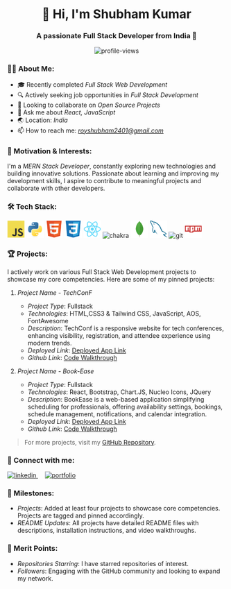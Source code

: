 <h1 align="center">👋 Hi, I'm Shubham Kumar</h1>
<h3 align="center">A passionate Full Stack Developer from India 🚀</h3>

<p align="center">
  <img src="https://komarev.com/ghpvc/?username=shiv2240&label=Profile%20views&color=0e75b6&style=flat" alt="profile-views" />
</p>

### 👨‍💻 About Me:
- 🎓 Recently completed *Full Stack Web Development*
- 🔍 Actively seeking job opportunities in *Full Stack Development*
- 👯 Looking to collaborate on *Open Source Projects*
- 💬 Ask me about *React, JavaScript*
- 🌏 Location: *India*
- 📫 How to reach me: *royshubham2401@gmail.com*

### 🎯 Motivation & Interests:
I'm a *MERN Stack Developer*, constantly exploring new technologies and building innovative solutions. Passionate about learning and improving my development skills, I aspire to contribute to meaningful projects and collaborate with other developers.  

### 🛠️ Tech Stack:
<p align="left">
  <!-- Programming Languages -->
  <img src="https://raw.githubusercontent.com/devicons/devicon/master/icons/javascript/javascript-original.svg" alt="javascript" width="40" height="40"/>
  <img src="https://raw.githubusercontent.com/devicons/devicon/master/icons/python/python-original.svg" alt="python" width="40" height="40"/>
  
  <!-- Frontend -->
  <img src="https://raw.githubusercontent.com/devicons/devicon/master/icons/html5/html5-original.svg" alt="html5" width="40" height="40"/>
  <img src="https://raw.githubusercontent.com/devicons/devicon/master/icons/css3/css3-original.svg" alt="css3" width="40" height="40"/>
  <img src="https://raw.githubusercontent.com/devicons/devicon/master/icons/react/react-original.svg" alt="react" width="40" height="40"/>
  <img src="https://www.vectorlogo.zone/logos/chakra-ui/chakra-ui-icon.svg" alt="chakra" width="40" height="40"/>
  
  <!-- Database -->
  <img src="https://raw.githubusercontent.com/devicons/devicon/master/icons/mongodb/mongodb-original.svg" alt="mongodb" width="40" height="40"/>
  <img src="https://raw.githubusercontent.com/devicons/devicon/master/icons/mysql/mysql-original.svg" alt="mysql" width="40" height="40"/>
  
  <!-- Tools -->
  <img src="https://www.vectorlogo.zone/logos/git-scm/git-scm-icon.svg" alt="git" width="40" height="40"/>
  <img src="https://raw.githubusercontent.com/devicons/devicon/master/icons/npm/npm-original-wordmark.svg" alt="npm" width="40" height="40"/>
</p>

### 🏆 Projects:
I actively work on various Full Stack Web Development projects to showcase my core competencies. Here are some of my pinned projects:

1. *Project Name - TechConF*  
   - *Project Type*: Fullstack  
   - *Technologies*: HTML,CSS3 & Tailwind CSS, JavaScript, AOS,  FontAwesome 
   - *Description*: TechConf is a responsive website for tech conferences, enhancing visibility, registration, and attendee experience using modern trends.
   - *Deployed Link*: [Deployed App Link](https://tech-conf.netlify.app/)
   - *Github Link*: [Code Walkthrough](https://github.com/Humancodes/Sustainable_Coders_013)  
    
   
2. *Project Name - Book-Ease*  
   - *Project Type*: Fullstack 
   - *Technologies*: React, Bootstrap, Chart.JS, Nucleo Icons, JQuery 
   - *Description*: BookEase is a web-based application simplifying scheduling for professionals, offering availability settings, bookings, schedule management, notifications, and calendar integration.
   - *Deployed Link*: [Deployed App Link]( https://book-ease.netlify.app/)  
   - *Github Link*: [Code Walkthrough](https://github.com/shubham-sangale-11/Book-Ease)  
 

> For more projects, visit my [GitHub Repository](https://github.com/CoderRoyshub).

### 🤝 Connect with me:
<p align="left">
  <a href="https://www.linkedin.com/in/shubham-kumar-57849030a/" target="_blank">
    <img src="https://raw.githubusercontent.com/rahuldkjain/github-profile-readme-generator/master/src/images/icons/Social/linked-in-alt.svg" alt="linkedin" height="30" width="40" />
  </a>
  &nbsp; &nbsp;
  <a href="https://shubham-kumar-portfolio-1.netlify.app/" target="_blank">
    <img src="https://img.shields.io/badge/Portfolio-000000?style=for-the-badge&logo=dev.to&logoColor=white" alt="portfolio" height="30" width="80" />
  </a>
</p>

### 📅 Milestones:  
- *Projects*: Added at least four projects to showcase core competencies. Projects are tagged and pinned accordingly.  
- *README Updates*: All projects have detailed README files with descriptions, installation instructions, and video walkthroughs.
  
### 🔖 Merit Points:
- *Repositories Starring*: I have starred repositories of interest.
- *Followers*: Engaging with the GitHub community and looking to expand my network.
